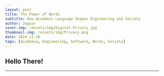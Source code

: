 ```yaml
---
layout: post
title: The Power of Words
subtitle: How Academic Language Shapes Engineering and Society
author: Jaguar
cover-img: /assets/img/Digital-Privacy.jpg
thumbnail-img: /assets/img/Privacy.png
date: 2024-11-26
tags: [Academia, Engineering, Software, Words, Society]
---
```


## Hello There!

---
